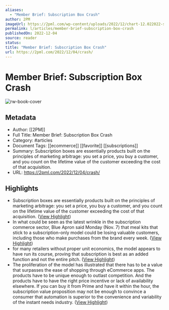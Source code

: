 ```yaml
---
aliases:
  - "Member Brief: Subscription Box Crash"
author: 2PM
imageUrl: https://2pml.com/wp-content/uploads/2022/12/chart-12.022022-scaled.jpg
permalink: l/articles/member-brief-subscription-box-crash
publishedOn: 2022-12-04
source: reader
status: 
title: "Member Brief: Subscription Box Crash"
url: https://2pml.com/2022/12/04/crash/
---
```

# Member Brief: Subscription Box Crash

![rw-book-cover](https://2pml.com/wp-content/uploads/2022/12/chart-12.022022-scaled.jpg)

## Metadata

- Author: [[2PM]]
- Full Title: Member Brief: Subscription Box Crash
- Category: #articles
- Document Tags: [[ecommerce]] [[favorite]] [[subscriptions]]
- Summary: Subscription boxes are essentially products built on the principles of marketing arbitrage: you set a price, you buy a customer, and you count on the lifetime value of the customer exceeding the cost of that acquisition.
- URL: https://2pml.com/2022/12/04/crash/

## Highlights

- Subscription boxes are essentially products built on the principles of marketing arbitrage: you set a price, you buy a customer, and you count on the lifetime value of the customer exceeding the cost of that acquisition. ([View Highlight](https://read.readwise.io/read/01gm83e81zng7nvch6sk4j3a0f))
- In what could be seen as the latest wrinkle in the subscription commerce sector, Blue Apron said Monday (Nov. 7) that meal kits that stick to a subscription-only model could be losing valuable customers, including those who make purchases from the brand every week. ([View Highlight](https://read.readwise.io/read/01gm83max7ywy2ywjgcbbk8evz))
- for many retailers without proper unit economics, the model appears to have run its course, proving that subscription is best as an added function and not the entire pitch. ([View Highlight](https://read.readwise.io/read/01gm83ng5kc2xpsntqb28jbde5))
- The proliferation of the model has illustrated that there has to be a value that surpasses the ease of shopping through eCommerce apps. The products have to be unique enough to outlast competition. And the products have to have the right price incentive or lack of availability elsewhere. If you can buy it from Prime and have it within the hour, the subscription value proposition may not be enough to convince a consumer that automation is superior to the convenience and variability of the instant needs industry. ([View Highlight](https://read.readwise.io/read/01gm83r0wan1w8rs13admy8e59))
